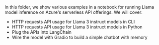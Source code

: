 In this folder, we show various examples in a notebook for running Llama model inference on Azure's serverless API offerings. We will cover:  
* HTTP requests API usage for Llama 3 instruct models in CLI
* HTTP requests API usage for Llama 3 instruct models in Python
* Plug the APIs into LangChain
* Wire the model with Gradio to build a simple chatbot with memory
